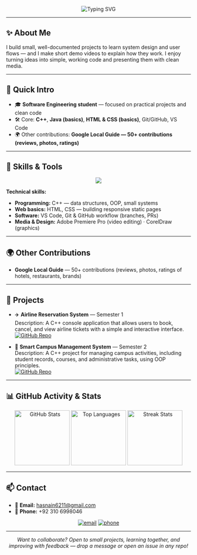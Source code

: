 <!-- ============ HEADER / TYPING ============ -->
<p align="center">
  <img src="https://readme-typing-svg.demolab.com?font=Fira+Code&size=28&duration=3000&pause=800&color=007BFF&center=true&vCenter=true&width=720&lines=Hi+%F0%9F%91%8B+I'm+Hasnain+Malik;Software+Engineering+Student;Passionate+to+learn+new+things" alt="Typing SVG" />
</p>

---

## ✨ About Me
I build small, well-documented projects to learn system design and user flows — and I make short demo videos to explain how they work. I enjoy turning ideas into simple, working code and presenting them with clean media.

---

## 👋 Quick Intro
- 🎓 **Software Engineering student** — focused on practical projects and clean code  
- 🛠️ Core: **C++**, **Java (basics)**, **HTML & CSS (basics)**, Git/GitHub, VS Code  
- 🌍 Other contributions: **Google Local Guide — 50+ contributions (reviews, photos, ratings)**

---

## 🧰 Skills & Tools
<p align="center">
  <img src="https://skillicons.dev/icons?i=cpp,java,html,css,git,github,vscode,premiere,coreldraw" />
</p>

**Technical skills:**
- **Programming:** C++ — data structures, OOP, small systems  
- **Web basics:** HTML, CSS — building responsive static pages  
- **Software:** VS Code, Git & GitHub workflow (branches, PRs)  
- **Media & Design:** Adobe Premiere Pro (video editing) · CorelDraw (graphics)

---

## 🌍 Other Contributions
- **Google Local Guide** — 50+ contributions (reviews, photos, ratings of hotels, restaurants, brands)

---

## 📂 Projects

- ✈️ **Airline Reservation System** — Semester 1  
  Description: A C++ console application that allows users to book, cancel, and view airline tickets with a simple and interactive interface.  
  [![GitHub Repo](https://img.shields.io/badge/View%20Project-GitHub-blue?style=for-the-badge&logo=github)](https://github.com/hasnainmallik/Open-Ended-Lab-1st-Sem)

- 🏫 **Smart Campus Management System** — Semester 2  
  Description: A C++ project for managing campus activities, including student records, courses, and administrative tasks, using OOP principles.  
  [![GitHub Repo](https://img.shields.io/badge/View%20Project-GitHub-blue?style=for-the-badge&logo=github)](https://github.com/hasnainmallik/OOP-Labs-2nd-Sem/tree/main/Open-Ended-Lab)

---

## 📊 GitHub Activity & Stats
<p align="center">
  <!-- GitHub Stats (all repos counted) -->
  <img src="https://github-readme-stats.vercel.app/api?username=hasnainmallik&show_icons=true&count_private=true&theme=vue-light&hide_border=true" height="150" alt="GitHub Stats" />
  <!-- Top Languages -->
  <img src="https://github-readme-stats.vercel.app/api/top-langs/?username=hasnainmallik&layout=compact&count_private=true&theme=vue-light&hide_border=true" height="150" alt="Top Languages" />
  <!-- Streak / longest streak (new working source) -->
  <img src="https://github-readme-streak-stats-salesp07.vercel.app/?user=hasnainmallik&theme=vue-light&hide_border=true" height="150" alt="Streak Stats" />
</p>

---

## 📫 Contact
- 📧 **Email:** [hasnain6211@gmail.com](mailto:hasnain6211@gmail.com)  
- 📱 **Phone:** +92 310 6998046

<p align="center">
  <a href="mailto:hasnain6211@gmail.com"><img src="https://img.shields.io/badge/Email-D14836?style=flat&logo=gmail&logoColor=white" alt="email" /></a>
  <a href="tel:+923106998046"><img src="https://img.shields.io/badge/Phone-25D366?style=flat&logo=whatsapp&logoColor=white" alt="phone" /></a>
</p>

---

<p align="center">
  <em>Want to collaborate? Open to small projects, learning together, and improving with feedback — drop a message or open an issue in any repo!</em>
</p>
